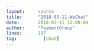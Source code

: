 ```yaml
---
layout:     source 
title:      "2018-03-11-WeChat"
date:       2018-03-11 12:00:00
author:     "PaymentGroup"
lines:      107 
tag:		  [chat]
---
```

